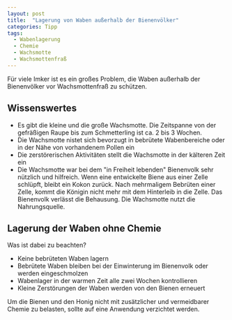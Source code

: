 ```yaml
---
layout: post
title:  "Lagerung von Waben außerhalb der Bienenvölker"
categories: Tipp
tags:
  - Wabenlagerung
  - Chemie
  - Wachsmotte
  - Wachsmottenfraß
---
```


Für viele Imker ist es ein großes Problem, die Waben außerhalb der Bienenvölker vor Wachsmottenfraß zu schützen.

## Wissenswertes
- Es gibt die kleine und die große Wachsmotte. Die Zeitspanne von der gefräßigen Raupe bis zum Schmetterling ist ca. 2 bis 3 Wochen.
- Die Wachsmotte nistet sich bevorzugt in bebrütete Wabenbereiche oder in der Nähe von vorhandenem Pollen ein
- Die zerstörerischen Aktivitäten stellt die Wachsmotte in der kälteren Zeit ein
- Die Wachsmotte war bei dem "in Freiheit lebenden" Bienenvolk sehr nützlich und hilfreich. Wenn eine entwickelte Biene aus einer Zelle schlüpft, bleibt ein Kokon zurück. Nach mehrmaligem Bebrüten einer Zelle, kommt die Königin nicht mehr mit dem Hinterleib in die Zelle. Das Bienenvolk verlässt die Behausung. Die Wachsmotte nutzt die Nahrungsquelle.

## Lagerung der Waben ohne Chemie

Was ist dabei zu beachten?

- Keine bebrüteten Waben lagern
- Bebrütete Waben bleiben bei der Einwinterung im Bienenvolk oder werden eingeschmolzen
- Wabenlager in der warmen Zeit alle zwei Wochen kontrollieren
- Kleine Zerstörungen der Waben werden von den Bienen erneuert

Um die Bienen und den Honig nicht mit zusätzlicher und vermeidbarer Chemie zu belasten, sollte auf
eine Anwendung verzichtet werden.